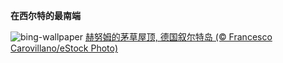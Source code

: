 
**在西尔特的最南端**

![bing-wallpaper](https://www.bing.com/th?id=OHR.SyltNordseeHoernum_ZH-CN6316415332_1920x1080.jpg)
[赫努姆的茅草屋顶, 德国叙尔特岛 (© Francesco Carovillano/eStock Photo)](https://www.bing.com/search?q=H%C3%B6rnum+(Sylt)&amp;form=hpcapt&amp;mkt=zh-cn)
  